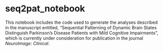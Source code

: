 # seq2pat_notebook

This notebook includes the code used to generate the analyses described in the manuscript entitled, “Sequential Patterning of Dynamic Brain States Distinguish Parkinson’s Disease Patients with Mild Cognitive Impairments”, which is currently under consideration for publication in the journal _NeuroImage: Clinical_.

